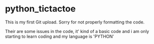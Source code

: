 # python_tictactoe
This is my first Git upload.
Sorry for not properly formatting the code.

Their are some issues in the code, it' kind of a basic code and i am only starting to learn coding and my language is 'PYTHON'
